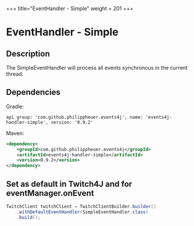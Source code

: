 +++
title="EventHandler - Simple"
weight = 201
+++

# EventHandler - Simple

## Description

The SimpleEventHandler will process all events synchronous in the current thread.

## Dependencies

Gradle:

`api group: 'com.github.philippheuer.events4j', name: 'events4j-handler-simple', version: '0.9.2'`

Maven:

```xml
<dependency>
    <groupId>com.github.philippheuer.events4j</groupId>
    <artifactId>events4j-handler-simple</artifactId>
    <version>0.9.2</version>
</dependency>
```

## Set as default in Twitch4J and for eventManager.onEvent

```java
TwitchClient twitchClient = TwitchClientBuilder.builder()
    .withDefaultEventHandler(SimpleEventHandler.class)
    .build();
```
